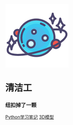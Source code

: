  ![logo](file/image/202201272041904.png)

 # 清洁工



### 纽扣掉了一颗



[Python学习笔记](/Pythonnotes/ ':target=_self') [3D模型](https://qingjiegong2098.github.io\sense\ ':target=_self')


